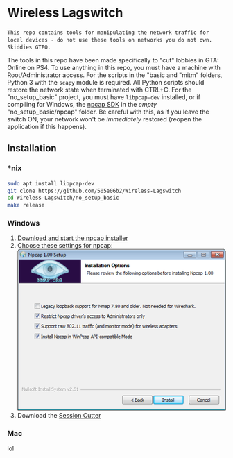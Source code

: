# Wireless Lagswitch
``This repo contains tools for manipulating the network traffic for local devices - do not use these tools on networks you do not own. Skiddies GTFO.``

The tools in this repo have been made specifically to "cut" lobbies in GTA: Online on PS4. To use anything in this repo, you must have a machine with Root/Administrator access. For the scripts in the "basic and "mitm" folders, Python 3 with the `scapy` module is required. All Python scripts should restore the network state when terminated with CTRL+C. For the "no_setup_basic" project, you must have `libpcap-dev` installed, or if compiling for Windows, the [npcap SDK](https://nmap.org/npcap/) in the *empty* "no_setup_basic/npcap" folder. Be careful with this, as if you leave the switch ON, your network won't be *immediately* restored (reopen the application if this happens).

## Installation
### \*nix
```bash
sudo apt install libpcap-dev
git clone https://github.com/505e06b2/Wireless-Lagswitch
cd Wireless-Lagswitch/no_setup_basic
make release
```

### Windows
1. [Download and start the npcap installer](https://nmap.org/npcap/)
2. Choose these settings for npcap:
 ![](https://raw.githubusercontent.com/505e06b2/Wireless-Lagswitch/master/no_setup_basic/npcap_1_00_setup.png)
 3. Download the [Session Cutter](https://github.com/505e06b2/Wireless-Lagswitch/releases)

### Mac
lol

